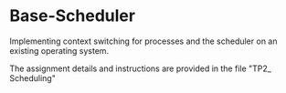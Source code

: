 # Base-Scheduler
 Implementing context switching for processes and the scheduler on an existing operating system.

The assignment details and instructions are provided in the file "TP2_ Scheduling"
